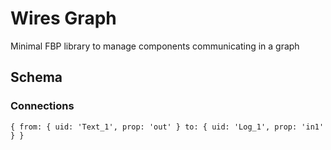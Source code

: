 # Wires Graph
Minimal FBP library to manage components communicating in a graph

## Schema
### Connections
`
{
  from: { uid: 'Text_1', prop: 'out' }
  to: { uid: 'Log_1', prop: 'in1' }
}
`
